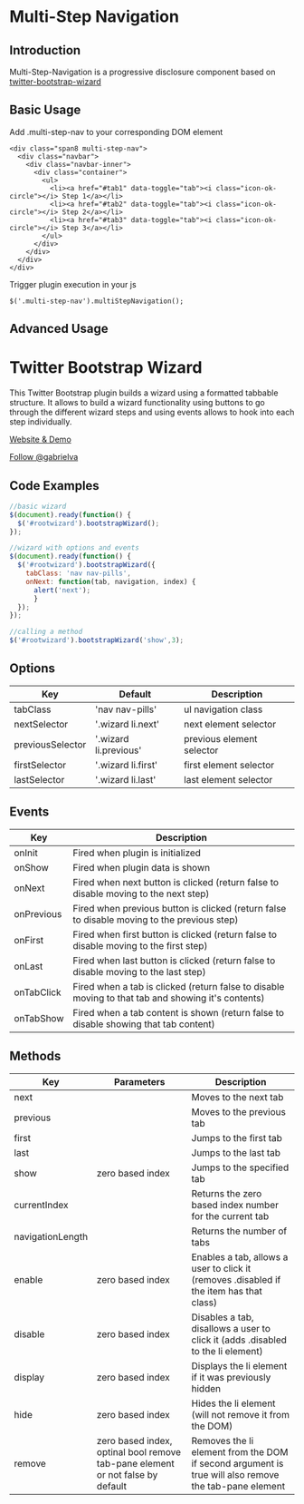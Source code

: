  Multi-Step Navigation
===============

## Introduction

Multi-Step-Navigation is a progressive disclosure component based on [twitter-bootstrap-wizard](https://github.com/VinceG/twitter-bootstrap-wizard)

## Basic Usage

Add .multi-step-nav to your corresponding DOM element

    <div class="span8 multi-step-nav">
      <div class="navbar">
        <div class="navbar-inner">
          <div class="container">
            <ul>
              <li><a href="#tab1" data-toggle="tab"><i class="icon-ok-circle"></i> Step 1</a></li>
              <li><a href="#tab2" data-toggle="tab"><i class="icon-ok-circle"></i> Step 2</a></li>
              <li><a href="#tab3" data-toggle="tab"><i class="icon-ok-circle"></i> Step 3</a></li>
            </ul>
          </div>
        </div>
      </div>
    </div>


Trigger plugin execution in your js

    $('.multi-step-nav').multiStepNavigation();

## Advanced Usage

Twitter Bootstrap Wizard
============================

This Twitter Bootstrap plugin builds a wizard using a formatted tabbable structure. It allows to build a wizard functionality using buttons to go through the different wizard steps and using events allows to hook into each step individually.

<a href="http://vadimg.com/twitter-bootstrap-wizard-example/" target="_blank">Website & Demo</a>

<a href='https://twitter.com/gabrielva' target='_blank'>Follow @gabrielva</a>

Code Examples
-------------

```javascript
//basic wizard
$(document).ready(function() {
  $('#rootwizard').bootstrapWizard();
});
```

```javascript
//wizard with options and events
$(document).ready(function() {
  $('#rootwizard').bootstrapWizard({
    tabClass: 'nav nav-pills',
    onNext: function(tab, navigation, index) {
      alert('next');
      }
  });
});
```

```javascript
//calling a method
$('#rootwizard').bootstrapWizard('show',3);
```

Options
-------
<table class="table table-bordered">
  <thead>
    <tr>
      <th>Key</th>
      <th>Default</th>
      <th>Description</th>
    </tr>
  </thead>
  <tbody>
    <tr>
      <td>tabClass</td>
      <td>'nav nav-pills'</td>
      <td>ul navigation class</td>
    </tr>
    <tr>
      <td>nextSelector</td>
      <td>'.wizard li.next'</td>
      <td>next element selector</td>
    </tr>
    <tr>
      <td>previousSelector</td>
      <td>'.wizard li.previous'</td>
      <td>previous element selector</td>
    </tr>
    <tr>
      <td>firstSelector</td>
      <td>'.wizard li.first'</td>
      <td>first element selector</td>
    </tr>
    <tr>
      <td>lastSelector</td>
      <td>'.wizard li.last'</td>
      <td>last element selector</td>
    </tr>
  </tbody>
</table>

Events
------
<table class="table table-bordered">
  <thead>
    <tr>
      <th>Key</th>
      <th>Description</th>
    </tr>
  </thead>
  <tbody>
    <tr>
      <td>onInit</td>
      <td>Fired when plugin is initialized</td>
    </tr>
    <tr>
      <td>onShow</td>
      <td>Fired when plugin data is shown</td>
    </tr>
    <tr>
      <td>onNext</td>
      <td>Fired when next button is clicked (return false to disable moving to the next step)</td>
    </tr>
    <tr>
      <td>onPrevious</td>
      <td>Fired when previous button is clicked (return false to disable moving to the previous step)</td>
    </tr>
    <tr>
      <td>onFirst</td>
      <td>Fired when first button is clicked (return false to disable moving to the first step)</td>
    </tr>
    <tr>
      <td>onLast</td>
      <td>Fired when last button is clicked (return false to disable moving to the last step)</td>
    </tr>
    <tr>
      <td>onTabClick</td>
      <td>Fired when a tab is clicked (return false to disable moving to that tab and showing it's contents)</td>
    </tr>
    <tr>
      <td>onTabShow</td>
      <td>Fired when a tab content is shown (return false to disable showing that tab content)</td>
    </tr>
  </tbody>
</table>

Methods
-------
<table class="table table-bordered">
  <thead>
    <tr>
      <th>Key</th>
      <th>Parameters</th>
      <th>Description</th>
    </tr>
  </thead>
  <tbody>
    <tr>
      <td>next</td>
      <td></td>
      <td>Moves to the next tab</td>
    </tr>
    <tr>
      <td>previous</td>
      <td></td>
      <td>Moves to the previous tab</td>
    </tr>
    <tr>
      <td>first</td>
      <td></td>
      <td>Jumps to the first tab</td>
    </tr>
    <tr>
      <td>last</td>
      <td></td>
      <td>Jumps to the last tab</td>
    </tr>
    <tr>
      <td>show</td>
      <td>zero based index</td>
      <td>Jumps to the specified tab</td>
    </tr>
    <tr>
      <td>currentIndex</td>
      <td></td>
      <td>Returns the zero based index number for the current tab</td>
    </tr>
    <tr>
      <td>navigationLength</td>
      <td></td>
      <td>Returns the number of tabs</td>
    </tr>
    <tr>
      <td>enable</td>
      <td>zero based index</td>
      <td>Enables a tab, allows a user to click it (removes .disabled if the item has that class)</td>
    </tr>
    <tr>
      <td>disable</td>
      <td>zero based index</td>
      <td>Disables a tab, disallows a user to click it (adds .disabled to the li element)</td>
    </tr>
    <tr>
      <td>display</td>
      <td>zero based index</td>
      <td>Displays the li element if it was previously hidden</td>
    </tr>
    <tr>
      <td>hide</td>
      <td>zero based index</td>
      <td>Hides the li element (will not remove it from the DOM)</td>
    </tr>
    <tr>
      <td>remove</td>
      <td>zero based index, optinal bool remove tab-pane element or not false by default</td>
      <td>Removes the li element from the DOM if second argument is true will also remove the tab-pane element</td>
    </tr>
  </tbody>
</table>

